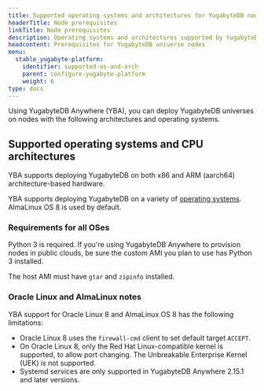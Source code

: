 ```yaml
---
title: Supported operating systems and architectures for YugabyteDB nodes
headerTitle: Node prerequisites
linkTitle: Node prerequisites
description: Operating systems and architectures supported by YugabyteDB Anywhere for deploying YugabyteDB
headcontent: Prerequisites for YugabyteDB universe nodes
menu:
  stable_yugabyte-platform:
    identifier: supported-os-and-arch
    parent: configure-yugabyte-platform
    weight: 6
type: docs
---
```


Using YugabyteDB Anywhere (YBA), you can deploy YugabyteDB universes on nodes with the following architectures and operating systems.

## Supported operating systems and CPU architectures

YBA supports deploying YugabyteDB on both x86 and ARM (aarch64) architecture-based hardware.

YBA supports deploying YugabyteDB on a variety of [operating systems](../../../reference/configuration/operating-systems/). AlmaLinux OS 8 is used by default.

### Requirements for all OSes

Python 3 is required. If you're using YugabyteDB Anywhere to provision nodes in public clouds, be sure the custom AMI you plan to use has Python 3 installed.

The host AMI must have `gtar` and `zipinfo` installed.

### Oracle Linux and AlmaLinux notes

YBA support for Oracle Linux 8 and AlmaLinux OS 8 has the following limitations:

* Oracle Linux 8 uses the `firewall-cmd` client to set default target `ACCEPT`.
* On Oracle Linux 8, only the Red Hat Linux-compatible kernel is supported, to allow port changing. The Unbreakable Enterprise Kernel (UEK) is not supported.
* Systemd services are only supported in YugabyteDB Anywhere 2.15.1 and later versions.
